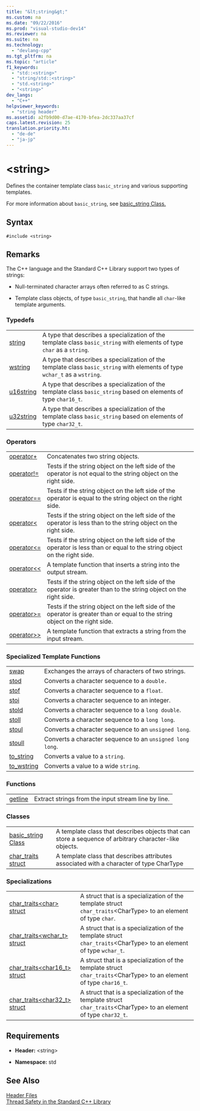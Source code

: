 ```yaml
---
title: "&lt;string&gt;"
ms.custom: na
ms.date: "09/22/2016"
ms.prod: "visual-studio-dev14"
ms.reviewer: na
ms.suite: na
ms.technology: 
  - "devlang-cpp"
ms.tgt_pltfrm: na
ms.topic: "article"
f1_keywords: 
  - "std::<string>"
  - "string/std::<string>"
  - "std.<string>"
  - "<string>"
dev_langs: 
  - "C++"
helpviewer_keywords: 
  - "string header"
ms.assetid: a2fb9d00-d7ae-4170-bfea-2dc337aa37cf
caps.latest.revision: 25
translation.priority.ht: 
  - "de-de"
  - "ja-jp"
---
```

# &lt;string&gt;
Defines the container template class `basic_string` and various supporting templates.  
  
 For more information about `basic_string`, see [basic_string Class.](../vs140/basic_string-class.md)  
  
## Syntax  
  
```  
#include <string>  
```  
  
## Remarks  
 The C++ language and the Standard C++ Library support two types of strings:  
  
-   Null-terminated character arrays often referred to as C strings.  
  
-   Template class objects, of type `basic_string`, that handle all `char`-like template arguments.  
  
### Typedefs  
  
|||  
|-|-|  
|[string](../vs140/-string--typedefs.md#string)|A type that describes a specialization of the template class `basic_string` with elements of type `char` as a `string`.|  
|[wstring](../vs140/-string--typedefs.md#wstring)|A type that describes a specialization of the template class `basic_string` with elements of type `wchar_t` as a `wstring`.|  
|[u16string](../vs140/-string--typedefs.md#u16string)|A type that describes a specialization of the template class `basic_string` based on elements of type `char16_t`.|  
|[u32string](../vs140/-string--typedefs.md#u32string)|A type that describes a specialization of the template class `basic_string` based on elements of type `char32_t`.|  
  
### Operators  
  
|||  
|-|-|  
|[operator+](../vs140/-string--operators.md#operator_add)|Concatenates two string objects.|  
|[operator!=](../vs140/-string--operators.md#operator_neq)|Tests if the string object on the left side of the operator is not equal to the string object on the right side.|  
|[operator==](../vs140/-string--operators.md#operator_eq_eq)|Tests if the string object on the left side of the operator is equal to the string object on the right side.|  
|[operator<](../vs140/-string--operators.md#operator_lt_)|Tests if the string object on the left side of the operator is less than to the string object on the right side.|  
|[operator<=](../vs140/-string--operators.md#operator_lt__eq)|Tests if the string object on the left side of the operator is less than or equal to the string object on the right side.|  
|[operator<\<](../vs140/-string--operators.md#operator_lt__lt_)|A template function that inserts a string into the output stream.|  
|[operator>](../vs140/-string--operators.md#operator_gt_)|Tests if the string object on the left side of the operator is greater than to the string object on the right side.|  
|[operator>=](../vs140/-string--operators.md#operator_gt__eq)|Tests if the string object on the left side of the operator is greater than or equal to the string object on the right side.|  
|[operator>>](../vs140/-string--operators.md#operator_gt__gt_)|A template function that extracts a string from the input stream.|  
  
### Specialized Template Functions  
  
|||  
|-|-|  
|[swap](../vs140/-string--functions.md#swap)|Exchanges the arrays of characters of two strings.|  
|[stod](../vs140/-string--functions.md#stod)|Converts a character sequence to a `double.`|  
|[stof](../vs140/-string--functions.md#stof)|Converts a character sequence to a `float`.|  
|[stoi](../vs140/-string--functions.md#stoi)|Converts a character sequence to an integer.|  
|[stold](../vs140/-string--functions.md#stold)|Converts a character sequence to a `long double`.|  
|[stoll](../vs140/-string--functions.md#stoll)|Converts a character sequence to a `long long`.|  
|[stoul](../vs140/-string--functions.md#stoul)|Converts a character sequence to an `unsigned long`.|  
|[stoull](../vs140/-string--functions.md#stoull)|Converts a character sequence to an `unsigned long long`.|  
|[to_string](../vs140/-string--functions.md#to_string)|Converts a value to a `string`.|  
|[to_wstring](../vs140/-string--functions.md#to_wstring)|Converts a value to a wide `string`.|  
  
### Functions  
  
|||  
|-|-|  
|[getline](../vs140/-string--functions.md#getline_template_function)|Extract strings from the input stream line by line.|  
  
### Classes  
  
|||  
|-|-|  
|[basic_string Class](../vs140/basic_string-class.md)|A template class that describes objects that can store a sequence of arbitrary character-like objects.|  
|[char_traits struct](../vs140/char_traits-struct.md)|A template class that describes attributes associated with a character of type CharType|  
  
### Specializations  
  
|||  
|-|-|  
|[char_traits\<char> struct](../vs140/char_traits-char--struct.md)|A struct that is a specialization of the template struct `char_traits`\<CharType> to an element of type `char`.|  
|[char_traits<wchar_t> struct](../vs140/char_traits-wchar_t--struct.md)|A struct that is a specialization of the template struct `char_traits`\<CharType> to an element of type `wchar_t`.|  
|[char_traits<char16_t> struct](../vs140/char_traits-char16_t--struct.md)|A struct that is a specialization of the template struct `char_traits`\<CharType> to an element of type `char16_t`.|  
|[char_traits<char32_t> struct](../vs140/char_traits-char32_t--struct.md)|A struct that is a specialization of the template struct `char_traits`\<CharType> to an element of type `char32_t`.|  
  
## Requirements  
  
-   **Header:** \<string>  
  
-   **Namespace:** std  
  
## See Also  
 [Header Files](../vs140/c---standard-library-header-files.md)   
 [Thread Safety in the Standard C++ Library](../vs140/thread-safety-in-the-c---standard-library.md)